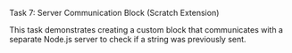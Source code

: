 Task 7: Server Communication Block (Scratch Extension)

This task demonstrates creating a custom block that communicates with a separate Node.js server to check if a string was previously sent.
